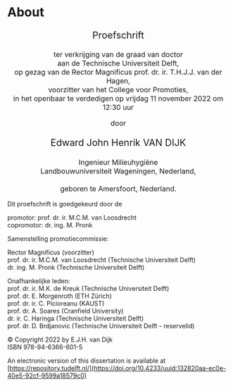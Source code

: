# About
<!-- <p style="text-align: center;font-size:20pt">Principles of the full-scale aerobic granular sludge process</P> -->




<p style="text-align: center;font-size:16pt">Proefschrift</P>
<p style="text-align: center;font-size:12pt">
ter verkrijging van de graad van doctor</BR>
aan de Technische Universiteit Delft,</BR>
op gezag van de Rector Magnificus prof. dr. ir. T.H.J.J. van der Hagen,</BR>
voorzitter van het College voor Promoties,</BR>
in het openbaar te verdedigen op vrijdag 11 november 2022 om 12:30 uur</BR>
</P>
</P>
</P>
</P>
<p style="text-align: center;font-size:12pt">
door</P>

<p style="text-align: center;font-size:16pt">Edward John Henrik VAN DIJK</P>
</P>
<p style="text-align: center;font-size:12pt">
Ingenieur Milieuhygi&euml;ne<BR/>
Landbouwuniversiteit Wageningen, Nederland,<BR/>
<BR/>
geboren te Amersfoort, Nederland.<BR/>
</p>

Dit proefschrift is goedgekeurd door de

promotor:    prof. dr. ir. M.C.M. van Loosdrecht</BR>
copromotor:  dr. ing. M. Pronk


Samenstelling promotiecommissie:

Rector Magnificus (voorzitter)</BR>
prof. dr. ir. M.C.M. van Loosdrecht (Technische Universiteit Delft)</BR>
dr. ing. M. Pronk (Technische Universiteit Delft)</BR>

Onafhankelijke leden:</BR>
prof. dr. ir. M.K. de Kreuk (Technische Universiteit Delft)</BR>
prof. dr. E. Morgenroth (ETH Zürich)</BR>
prof. dr. ir. C. Picioreanu (KAUST)</BR>
prof. dr. A. Soares (Cranfield University)</BR>
dr. ir. C. Haringa (Technische Universiteit Delft)</BR>
prof. dr. D. Brdjanovic (Technische Universiteit Delft - reservelid)</BR>

&copy; Copyright 2022 by E.J.H. van Dijk</BR>
ISBN 978-94-6366-601-5

An electronic version of this dissertation is available at [https://repository.tudelft.nl/](https://doi.org/10.4233/uuid:132820aa-ec0e-40e5-92cf-9599a18579c0)

